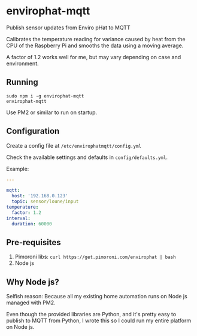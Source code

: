 # envirophat-mqtt
Publish sensor updates from Enviro pHat to MQTT

Calibrates the temperature reading for variance caused by heat from the CPU of the Raspberry Pi and smooths the data using a moving average.

A factor of 1.2 works well for me, but may vary depending on case and environment.

## Running

```
sudo npm i -g envirophat-mqtt
envirophat-mqtt
```

Use PM2 or similar to run on startup.

## Configuration

Create a config file at `/etc/envirophatmqtt/config.yml`

Check the available settings and defaults in `config/defaults.yml`.

Example:

```yml
---

mqtt:
  host: '192.168.0.123'
  topic: sensor/loune/input
temperature:
  factor: 1.2
interval:
  duration: 60000
```

## Pre-requisites

1. Pimoroni libs: `curl https://get.pimoroni.com/envirophat | bash`
2. Node js

## Why Node js?

Selfish reason: Because all my existing home automation runs on Node js managed with PM2.

Even though the provided libraries are Python, and it's pretty easy to publish to MQTT from Python, I wrote this so I could run my entire platform on Node js.


